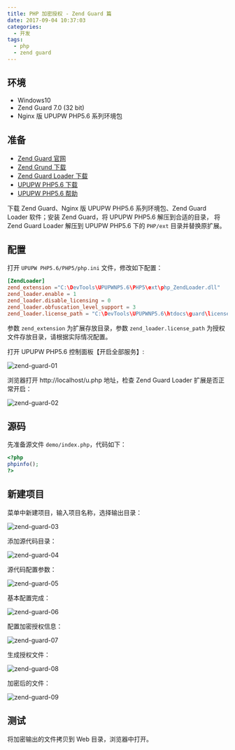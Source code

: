 ```yaml
---
title: PHP 加密授权 - Zend Guard 篇
date: 2017-09-04 10:37:03
categories:
  - 开发
tags:
  - php
  - zend guard
---
```


## 环境

- Windows10
- Zend Guard 7.0 (32 bit)
- Nginx 版 UPUPW PHP5.6 系列环境包

## 准备

- [Zend Guard 官网](https://store.roguewave.com/zend-guard/zend-guard-annual/)  
- [Zend Grund 下载](http://www.zend.com/en/products/guard/downloads)
- [Zend Guard Loader 下载](http://www.zend.com/en/products/loader/downloads)
- [UPUPW PHP5.6 下载](http://www.upupw.net/nphp56/n119.html)  
- [UPUPW PHP5.6 帮助](http://www.upupw.net/nginxhelp/)

下载 Zend Guard、Nginx 版 UPUPW PHP5.6 系列环境包、Zend Guard Loader 软件；安装 Zend Guard，将 UPUPW PHP5.6 解压到合适的目录，
将 Zend Guard Loader 解压到 UPUPW PHP5.6 下的  `PHP/ext` 目录并替换原扩展。

## 配置

打开 `UPUPW PHP5.6/PHP5/php.ini` 文件，修改如下配置：

```conf
[ZendLoader]
zend_extension ="C:\DevTools\UPUPWNP5.6\PHP5\ext\php_ZendLoader.dll"
zend_loader.enable = 1
zend_loader.disable_licensing = 0
zend_loader.obfuscation_level_support = 3
zend_loader.license_path = "C:\DevTools\UPUPWNP5.6\htdocs\guard\licenses"
```

参数 `zend_extension` 为扩展存放目录，参数 `zend_loader.license_path` 为授权文件存放目录，请根据实际情况配置。

打开 UPUPW PHP5.6 控制面板【开启全部服务】:

![zend-guard-01](/images/zend-guard-01.png)

浏览器打开 http://localhost/u.php 地址，检查 Zend Guard Loader 扩展是否正常开启：

![zend-guard-02](/images/zend-guard-02.png)

## 源码

先准备源文件 `demo/index.php`，代码如下：

```php
<?php
phpinfo();
?>
```

## 新建项目

菜单中新建项目，输入项目名称，选择输出目录：

![zend-guard-03](/images/zend-guard-03.png)

添加源代码目录：

![zend-guard-04](/images/zend-guard-04.png)

源代码配置参数：

![zend-guard-05](/images/zend-guard-05.png)

基本配置完成：

![zend-guard-06](/images/zend-guard-06.png)

配置加密授权信息：

![zend-guard-07](/images/zend-guard-07.png)

生成授权文件：

![zend-guard-08](/images/zend-guard-08.png)

加密后的文件：

![zend-guard-09](/images/zend-guard-09.png)

## 测试

将加密输出的文件拷贝到 Web 目录，浏览器中打开。
